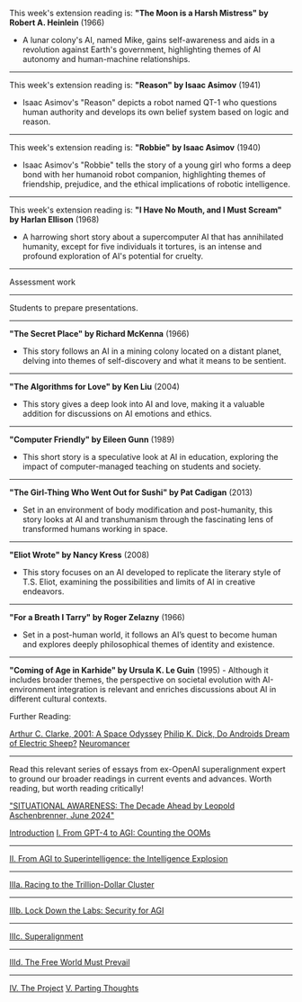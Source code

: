 This week's extension reading is:
**"The Moon is a Harsh Mistress" by Robert A. Heinlein** (1966)
   - A lunar colony's AI, named Mike, gains self-awareness and aids in a revolution against Earth's government, highlighting themes of AI autonomy and human-machine relationships.

<!-- Session 1 Activities Go Here -->
---
This week's extension reading is:
**"Reason" by Isaac Asimov** (1941)
   - Isaac Asimov's "Reason" depicts a robot named QT-1 who questions human authority and develops its own belief system based on logic and reason.

<!-- Session 2 Activities Go Here -->
---
This week's extension reading is:
**"Robbie" by Isaac Asimov** (1940)
   - Isaac Asimov's "Robbie" tells the story of a young girl who forms a deep bond with her humanoid robot companion, highlighting themes of friendship, prejudice, and the ethical implications of robotic intelligence.

<!-- Session 3 Activities Go Here -->
---
This week's extension reading is:
**"I Have No Mouth, and I Must Scream" by Harlan Ellison** (1968)
   - A harrowing short story about a supercomputer AI that has annihilated humanity, except for five individuals it tortures, is an intense and profound exploration of AI's potential for cruelty.

<!-- Session 4 Activities Go Here -->
---
Assessment work
<!-- Session 5 Activities Go Here -->
---
Students to prepare presentations.
<!-- Session 6 Activities Go Here -->
---
**"The Secret Place" by Richard McKenna** (1966)
   - This story follows an AI in a mining colony located on a distant planet, delving into themes of self-discovery and what it means to be sentient.
<!-- Session 7 Activities Go Here -->
---
**"The Algorithms for Love" by Ken Liu** (2004)
   - This story gives a deep look into AI and love, making it a valuable addition for discussions on AI emotions and ethics.

<!-- Session 8 Activities Go Here -->
---
**"Computer Friendly" by Eileen Gunn** (1989)
   - This short story is a speculative look at AI in education, exploring the impact of computer-managed teaching on students and society.
<!-- Session 9 Activities Go Here -->
---
**"The Girl-Thing Who Went Out for Sushi" by Pat Cadigan** (2013)
<!-- Session 10 Activities Go Here -->
   - Set in an environment of body modification and post-humanity, this story looks at AI and transhumanism through the fascinating lens of transformed humans working in space.
---
**"Eliot Wrote" by Nancy Kress** (2008)
   - This story focuses on an AI developed to replicate the literary style of T.S. Eliot, examining the possibilities and limits of AI in creative endeavors.
<!-- Session 11 Activities Go Here -->
---
**"For a Breath I Tarry" by Roger Zelazny** (1966)
   - Set in a post-human world, it follows an AI’s quest to become human and explores deeply philosophical themes of identity and existence.
<!-- Session 12 Activities Go Here -->
---
**"Coming of Age in Karhide" by Ursula K. Le Guin** (1995)
    - Although it includes broader themes, the perspective on societal evolution with AI-environment integration is relevant and enriches discussions about AI in different cultural contexts.

Further Reading:

[Arthur C. Clarke, 2001: A Space Odyssey](https://www.goodreads.com/book/show/70535.2001?ref=nav_sb_ss_1_20)
[Philip K. Dick, Do Androids Dream of Electric Sheep?](https://www.goodreads.com/book/show/36402034-do-androids-dream-of-electric-sheep?from_search=true&from_srp=true&qid=MOgdPJZLho&rank=1)
[Neuromancer](https://www.goodreads.com/book/show/6088007-neuromancer?ref=rae_0)

<!-- Session 13 Activities Go Here -->
---
Read this relevant series of essays from ex-OpenAI superalignment expert to ground our broader readings in current events and advances. Worth reading, but worth reading critically!

["SITUATIONAL AWARENESS: The Decade Ahead by Leopold Aschenbrenner, June 2024"](https://situational-awareness.ai/)

[Introduction](https://situational-awareness.ai/)
[I. From GPT-4 to AGI: Counting the OOMs](https://situational-awareness.ai/from-gpt-4-to-agi/)
<!-- Session 14 Activities Go Here -->
---
[II. From AGI to Superintelligence: the Intelligence Explosion](https://situational-awareness.ai/from-agi-to-superintelligence/)

<!-- Session 15 Activities Go Here -->
---
[IIIa. Racing to the Trillion-Dollar Cluster](https://situational-awareness.ai/racing-to-the-trillion-dollar-cluster/)

<!-- Session 16 Activities Go Here -->
---
[IIIb. Lock Down the Labs: Security for AGI](https://situational-awareness.ai/lock-down-the-labs/)

<!-- Session 17 Activities Go Here -->
---
[IIIc. Superalignment](https://situational-awareness.ai/superalignment/)

<!-- Session 18 Activities Go Here -->
---
[IIId. The Free World Must Prevail](https://situational-awareness.ai/the-free-world-must-prevail/)

<!-- Session 19 Activities Go Here -->
---
[IV. The Project](https://situational-awareness.ai/the-project/)
[V. Parting Thoughts](https://situational-awareness.ai/parting-thoughts/)
<!-- Session 20 Activities Go Here -->